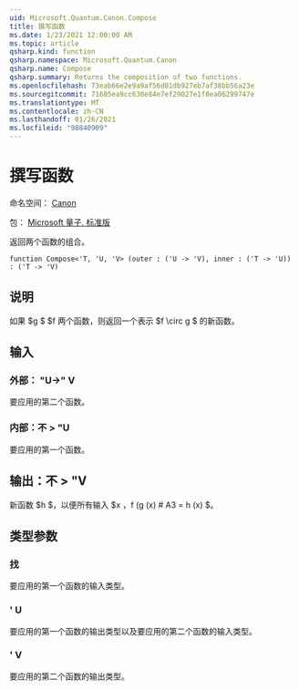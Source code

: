 ```yaml
---
uid: Microsoft.Quantum.Canon.Compose
title: 撰写函数
ms.date: 1/23/2021 12:00:00 AM
ms.topic: article
qsharp.kind: function
qsharp.namespace: Microsoft.Quantum.Canon
qsharp.name: Compose
qsharp.summary: Returns the composition of two functions.
ms.openlocfilehash: 73eab66e2e9a9af56d01db927eb7af38bb56a23e
ms.sourcegitcommit: 71605ea9cc630e84e7ef29027e1f0ea06299747e
ms.translationtype: MT
ms.contentlocale: zh-CN
ms.lasthandoff: 01/26/2021
ms.locfileid: "98840909"
---
```

# <a name="compose-function"></a>撰写函数

命名空间： [Canon](xref:Microsoft.Quantum.Canon)

包： [Microsoft 量子. 标准版](https://nuget.org/packages/Microsoft.Quantum.Standard)


返回两个函数的组合。

```qsharp
function Compose<'T, 'U, 'V> (outer : ('U -> 'V), inner : ('T -> 'U)) : ('T -> 'V)
```


## <a name="description"></a>说明

如果 $g $ $f 两个函数，则返回一个表示 $f \circ g $ 的新函数。

## <a name="input"></a>输入

### <a name="outer--u---v"></a>外部： "U->" V

要应用的第二个函数。


### <a name="inner--t---u"></a>内部：不 > "U

要应用的第一个函数。



## <a name="output--t---v"></a>输出：不 > "V

新函数 $h $，以便所有输入 $x $，$f (g (x) # A3 = h (x) $。

## <a name="type-parameters"></a>类型参数

### <a name="t"></a>找

要应用的第一个函数的输入类型。
### <a name="u"></a>' U

要应用的第一个函数的输出类型以及要应用的第二个函数的输入类型。
### <a name="v"></a>' V

要应用的第二个函数的输出类型。